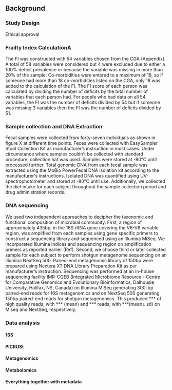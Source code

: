 ## Background 

### Study Design

Ethical approval

### Frailty Index CalculationA

The FI was constructed with 54 variables chosen from the CGA (Appendix). 
A total of 58 variables were considered but 4 were excluded due to either a 100% deficit prevalence or because the variable was missing in more than 20% of the sample. 
Co-morbidities were entered to a maximum of 18, so if someone had more than 18 co-morbidities listed on the CGA, only 18 was added to the calculation of the FI.
The FI score of each person was calculated by dividing the number of deficits by the total number of variables that each person had. 
For people who had data on all 54 variables, the FI was the number of deficits divided by 54 but if someone was missing 3 variables then the FI was the number of deficits divided by 51.

### Sample collection and DNA Extraction
Fecal samples were collected from forty-seven individuals as shown in figure X at different time points. 
Feces were collected with EasySampler Stool Collection Kit as manufacturer’s instruction in most cases.
Under circumstance where samples couldn’t be collected with standard procedure, collection hat was used.
Samples were stored at -80°C until processed further.
Total genomic DNA from each fecal sample was extracted using the MoBio PowerFecal DNA isolation kit according to the manufacturer's instructions.
Isolated DNA was quantified using UV-spectrophotometer and stored at -80°C until use.
Additionally, we collected the diet intake for each subject throughout the sample collection period and drug administration records.

### DNA sequencing
We used two independent approaches to decipher the taxonomic and functional composition of microbial community. 
First, a region of approximately 435bp, in the 16S rRNA gene covering the V6-V8 variable region, was amplified from each samples using gene specific primers to construct a sequencing library and sequenced using an Illumina MiSeq. 
We incorporated Illumina indices and sequencing region on amplification primers as reported earlier (Ref). 
Second, we choose third or later collected sample for each subject to perform shotgun metagenome sequencing on an Illumina NextSeq 500. 
Paired-end metagenomic library of 150bp were prepared using Nextera XT DNA Library Preparation Kit as per manufacturer’s instruction. 
Sequencing was performed at an in-house sequencing facility IMR-CGEB (Integrated Microbiome Resource - Centre for Comparative Genomics and Evolutionary Bioinformatics, Dalhousie University, Halifax, NS, Canada) on Illumina MiSeq generating 300-bp paired-end reads for 16S metagenomics and on NextSeq 500 generating 150bp paired-end reads for shotgun metagenomics. 
This produced *** of high quality reads, with *** (mean) and *** reads, with ***(mean± sd) on Miseq and NextSeq, respectively.

### Data analysis
#### 16S
#### PICRUSt
#### Metagenomics
#### Metabolomics
#### Everything together with metadata
